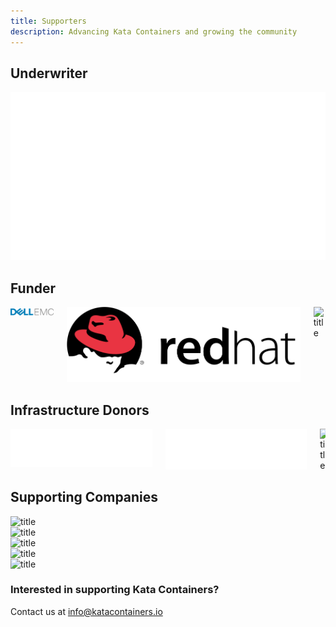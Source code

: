 ```yaml
---
title: Supporters
description: Advancing Kata Containers and growing the community
---
```


<section class="section section-padding-top-0">

<div class="container1">
  <h2 class="features">Underwriter</h2>
</div>

<div class="container container-center">
  <img class="img-around-space" src="../.vuepress/theme/images/logo-intel-lg.svg" alt="title"  />
</div>


<div class="container1">
  <h2 class="features">Funder</h2>
</div>

<div class="container container-center">
  <div class="columns">
    <div class="column">  <img class="img-around-space" src="../.vuepress/theme/images/logo-dell.svg" alt="title"  /></div>
    <div class="column">  <img class="img-around-space" src="../.vuepress/theme/images/logo-redhat.svg" alt="title"  /></div>
    <div class="column">  <img class="img-around-space" src="../.vuepress/theme/images/logo-arm.svg" alt="title"  /></div>
  </div>
</div>


<div class="container1">
  <h2 class="features">Infrastructure Donors</h2>
</div>

<div class="container container-center">
  <div class="columns">
    <div class="column">  <img class="img-around-space" src="../.vuepress/theme/images/logo-google-cloud.svg" alt="title"  /></div>
    <div class="column">  <img class="img-around-space" src="../.vuepress/theme/images/logo-microsoft.svg" alt="title"  /></div>
    <div class="column">  <img class="img-around-space" src="../.vuepress/theme/images/logo-vexxhost.svg" alt="title"  /></div>
  </div>
</div>

<div class="container1">
  <h2 class="features">Supporting Companies</h2>
</div>

<div class="container container-center">
  <img class="img-around-space" src="../.vuepress/theme/images/supporting-group-1.png" alt="title"  />
</div>

<div class="container container-center">
  <img class="img-around-space" src="../.vuepress/theme/images/supporting-group-2.png" alt="title"  />
</div>

<div class="container container-center">
  <img class="img-around-space" src="../.vuepress/theme/images/supporting-group-3.png" alt="title"  />
</div>

<div class="container container-center">
  <img class="img-around-space" src="../.vuepress/theme/images/supporting-group-4.png" alt="title"  />
</div>

<div class="container container-center">
  <img class="img-around-space" src="../.vuepress/theme/images/supporting-group-5.png" alt="title"  />
</div>

</section> 


<section class="section bottom-content">
  <div class="search-content">
    <h3 class="search-content-title">Interested in supporting Kata Containers?</h3>
    <div class="search-content-subtitle">  
      <span>Contact us at <a href="#">info@katacontainers.io</a></span>
    </div>
  </div>
</section>  



